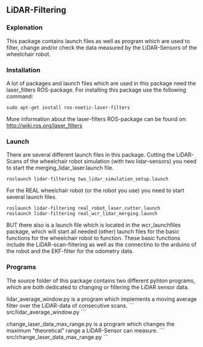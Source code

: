 ## LiDAR-Filtering

### Explenation
This package contains launch files as well as program which are used to filter, change and/or check the data measured by the LiDAR-Sensors of the wheelchair robot.

### Installation
A lot of packages and launch files which are used in this package need the laser_filters ROS-package.
For installing this package use the following command:
```
sudo apt-get install ros-noetic-laser-filters
```
More information about the laser-filters ROS-package can be found on: http://wiki.ros.org/laser_filters

### Launch
There are several different launch files in this package.
Cutting the LiDAR-Scans of the wheelchair robot simulation (with two lidar-sensors) you need to start the merging_lidar_laser.launch file.
```
roslaunch lidar-filtering two_lidar_simulation_setup.launch
```

For the REAL wheelchair robot (or the robot you use) you need to start several launch files.
```
roslaunch lidar-filtering real_robot_laser_cutter.launch
roslaunch lidar-filtering real_wcr_lidar_merging.launch
```
BUT there also is a launch file which is located in the wcr_launchfiles package, which will start all needed (other) launch files for the basic functions for the wheelchair robot to function. These basic functions include the LiDAR-scan-filtering as well as the connectino to the arduino of the robot and the EKF-filter for the odometry data.

### Programs

The source folder of this package contains two different pyhton programs, which are both dedicated to changing or filtering the LiDAR sensor data.

lidar_average_window.py is a program which implements a moving average filter over the LiDAR-data of consecutive scans.
´´´
src/lidar_average_window.py 
´´´

change_laser_data_max_range.py is a program which changes the maximum "theoretical" range a LiDAR-Sensor can measure.
´´´
src/change_laser_data_max_range.py 
´´´
